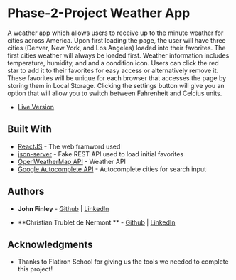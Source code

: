 # Phase-2-Project Weather App

A weather app which allows users to receive up to the minute weather for cities across America. Upon first loading the page, the user will have three cities (Denver, New York, and Los Angeles) loaded into their favorites. The first cities weather will always be loaded first. Weather information includes temperature, humidity, and and a condition icon. Users can click the red star to add it to their favorites for easy access or alternatively remove it. These favorites will be unique for each browser that accesses the page by storing them in Local Storage. Clicking the settings button will give you an option that will allow you to switch between Fahrenheit and Celcius units.

* [Live Version](https://jfinley6.github.io/phase-1-project/)

## Built With

* [ReactJS](https://reactjs.org/docs/getting-started.html) - The web framword used
* [json-server](https://maven.apache.org/) - Fake REST API used to load initial favorites
* [OpenWeatherMap API](https://openweathermap.org/api) - Weather API
* [Google Autocomplete API](https://developers.google.com/maps/documentation/javascript/place-autocomplete) - Autocomplete cities for search input

## Authors

* **John Finley** - [Github](https://github.com/jfinley6) | [LinkedIn](https://www.linkedin.com/in/john-tyler-finley/) 

* **Christian Trublet de Nermont ** - [Github](https://github.com/MemphisFoo) | [LinkedIn](https://www.linkedin.com/in/christiantrublet/) 


## Acknowledgments

* Thanks to Flatiron School for giving us the tools we needed to complete this project!

